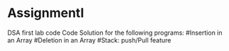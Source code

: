# AssignmentI
DSA first lab code
Code Solution for the following programs:
#Insertion in an Array
#Deletion in an Array
#Stack: push/Pull feature

